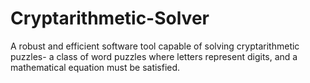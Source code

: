 # Cryptarithmetic-Solver
A robust and efficient software tool capable of solving cryptarithmetic puzzles- a class of word puzzles where letters represent digits, and a mathematical equation must be satisfied.
